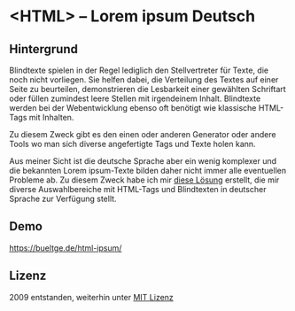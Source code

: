 # &lt;HTML&gt; – Lorem ipsum Deutsch

## Hintergrund
Blindtexte spielen in der Regel lediglich den Stellvertreter für Texte, die noch nicht vorliegen. 
Sie helfen dabei, die Verteilung des Textes auf einer Seite zu beurteilen, demonstrieren die Lesbarkeit einer 
gewählten Schriftart oder füllen zumindest leere Stellen mit irgendeinem Inhalt.
Blindtexte werden bei der Webentwicklung ebenso oft benötigt wie klassische HTML-Tags mit Inhalten.

Zu diesem Zweck gibt es den einen oder anderen Generator oder andere Tools wo man sich diverse angefertigte Tags und Texte holen kann.

Aus meiner Sicht ist die deutsche Sprache aber ein wenig komplexer und die bekannten Lorem ipsum-Texte bilden daher nicht immer alle eventuellen Probleme ab.
Zu diesem Zweck habe ich mir [diese Lösung](https://bueltge.de/html-ipsum/) erstellt, 
die mir diverse Auswahlbereiche mit HTML-Tags und Blindtexten in deutscher Sprache zur Verfügung stellt. 

## Demo
https://bueltge.de/html-ipsum/

## Lizenz
2009 entstanden, weiterhin unter [MIT Lizenz](./license)
